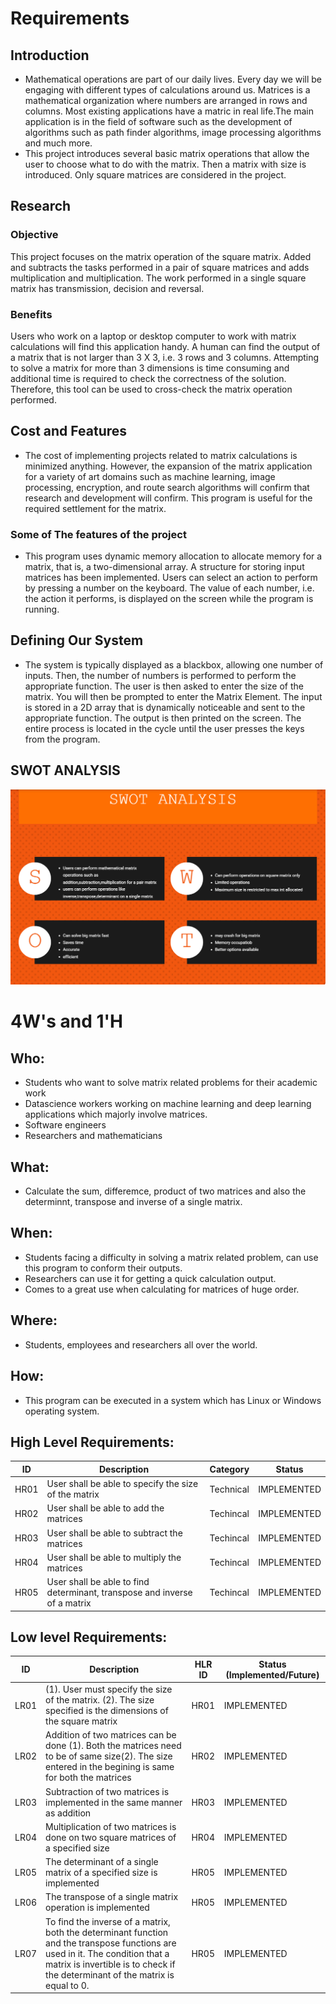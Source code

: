 # Requirements
## Introduction
  * Mathematical  operations are part of our daily lives. Every day we will be engaging with different types of calculations around us. Matrices is a mathematical organization where numbers are arranged in rows and columns. Most existing applications have a matric in real life.The main application is in the field of software such as the development of algorithms such as path finder algorithms, image processing algorithms and much more.
  * This project introduces several basic matrix operations that allow the user to choose what to do with the matrix. Then a matrix with size is introduced. Only square matrices are considered in the project.
## Research

### Objective
This project focuses on the matrix operation of the square matrix. Added and subtracts the tasks performed in a pair of square matrices and adds multiplication and multiplication. The work performed in a single square matrix has transmission, decision and reversal.

### Benefits

Users who work on a laptop or desktop computer to work with matrix calculations will find this application handy. A human can find the output of a matrix that is not larger than 3 X 3, i.e. 3 rows and 3 columns. Attempting to solve a matrix for more than 3 dimensions is time consuming and additional time is required to check the correctness of the solution. Therefore, this tool can be used to cross-check the matrix operation performed.


## Cost and Features

 * The cost of implementing projects related to matrix calculations is minimized anything. However, the expansion of the matrix application for a variety of art domains such as machine learning, image processing, encryption, and route search algorithms will confirm that research and development will confirm. This program is useful for the required settlement for the matrix.
 
 ### Some of The features of the project

 * This program uses dynamic memory allocation to allocate memory for a matrix, that is, a two-dimensional array. A structure for storing input matrices has been implemented. Users can select an action to perform by pressing a number on the keyboard. The value of each number, i.e. the action it performs, is displayed on the screen while the program is running.


## Defining Our System
* The system is typically displayed as a blackbox, allowing one number of inputs. Then, the number of numbers is performed to perform the appropriate function. The user is then asked to enter the size of the matrix. You will then be prompted to enter the Matrix Element. The input is stored in a 2D array that is dynamically noticeable and sent to the appropriate function. The output is then printed on the screen. The entire process is located in the cycle until the user presses the keys from the program.

## SWOT ANALYSIS

![SWOT-Sample](https://github.com/vatsal26/M1_Matrix/blob/master/1_Requirements/SWOT.png)

# 4W&#39;s and 1&#39;H

## Who:
 * Students who want to solve matrix related problems for their academic work
 * Datascience workers working on machine learning and deep learning applications which majorly involve matrices.
 * Software engineers
 * Researchers and mathematicians

## What:
 * Calculate the sum, differemce, product of two matrices and also the determinnt, transpose and inverse of a single matrix.


## When:
 * Students facing a difficulty in solving a matrix related problem, can use this program to conform their outputs.
 * Researchers can use it for getting a quick calculation output.
 * Comes to a great use when calculating for matrices of huge order.

## Where:
 * Students, employees and researchers all over the world.

## How:
 * This program can be executed in a system which has Linux or Windows operating system. 

## High Level Requirements: 
| ID | Description | Category | Status | 
| ----- | ----- | ------- | ---------|
| HR01 | User shall be able to specify the size of the matrix |Technical| IMPLEMENTED |
| HR02 | User shall be able to add the matrices| Techincal | IMPLEMENTED | 
| HR03 | User shall be able to subtract the matrices| Techincal |  IMPLEMENTED  |
| HR04 | User shall be able to multiply the matrices | Techincal |  IMPLEMENTED  |
| HR05 | User shall be able to find determinant, transpose and inverse of a matrix | Techincal |  IMPLEMENTED  |
##  Low level Requirements:
 
| ID | Description | HLR ID | Status (Implemented/Future) |
| ------ | --------- | ------ | ----- |
| LR01 | (1). User must specify the size of the matrix.                                                    (2). The size specified is the dimensions of the square matrix | HR01 |  IMPLEMENTED  |
| LR02 | Addition of two matrices can be done (1). Both the matrices need to be of same size(2). The size entered in the begining is same for both the matrices | HR02 |  IMPLEMENTED |
| LR03 | Subtraction of two matrices is implemented in the same manner as addition| HR03 | IMPLEMENTED |
| LR04 | Multiplication of two matrices is done on two square matrices of a specified size| HR04 |  IMPLEMENTED  |
| LR05 | The determinant of a single matrix of a specified size is implemented| HR05 |  IMPLEMENTED  |
| LR06 | The transpose of a single matrix operation is implemented | HR05 |  IMPLEMENTED  |
| LR07 | To find the inverse of a matrix, both the determinant function and the transpose functions are used in it. The condition that a matrix is invertible is to check if the determinant of the matrix is equal to 0. | HR05 |  IMPLEMENTED  |
